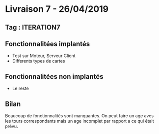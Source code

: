 # Livraison 7 - 26/04/2019 
## Tag : ITERATION7
## Fonctionnalitées implantés
- Test sur Moteur, Serveur Client
- Differents types de cartes

## Fonctionnalitées non implantés
- Le reste

## Bilan 
Beaucoup de fonctionnalités sont manquantes.
On peut faire un age aves les tours correspondants mais un age incomplet par rapport a ce qui était prévu.